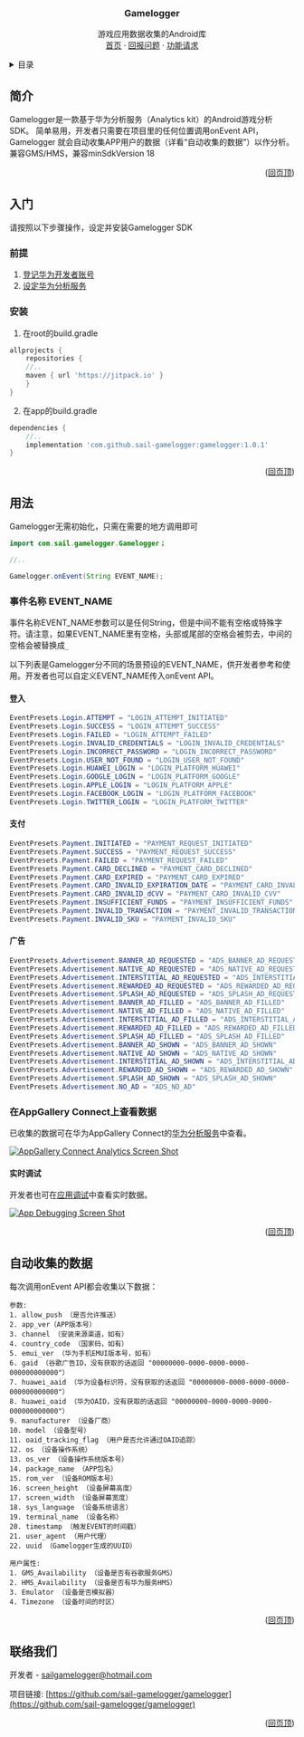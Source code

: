 <div id="top"></div>
<!-- PROJECT LOGO -->
<br />
<div align="center">
<h3 align="center">Gamelogger</h3>

<!--[English](https://github.com/HMS-Core/hms-ml-demo/blob/master/README_public.md) | 中文-->

  <p align="center">
    游戏应用数据收集的Android库
    <br />
    <a href="https://github.com/sail-gamelogger/gamelogger">首页</a>
    ·
    <a href="https://github.com/sail-gamelogger/gamelogger/issues">回报问题</a>
    ·
    <a href="https://github.com/sail-gamelogger/gamelogger/issues">功能请求</a>
  </p>
</div>



<!-- TABLE OF CONTENTS -->
<details>
  <summary>目录</summary>
  <ol>
    <li>
      <a href="#简介">简介</a>
    </li>
    <li>
      <a href="#入门">入门</a>
      <ul>
        <li><a href="#前提">前提</a></li>
        <li><a href="#安装">安装</a></li>
      </ul>
    </li>
    <li><a href="#用法">用法</a></li>
    <li><a href="#数据列表">数据列表</a></li>
    <li><a href="#牌照">牌照</a></li>
    <li><a href="#联络我们">联络我们</a></li>
  </ol>
</details>



<!-- ABOUT THE PROJECT -->
## 简介

Gamelogger是一款基于华为分析服务（Analytics kit）的Android游戏分析SDK。
简单易用，开发者只需要在项目里的任何位置调用onEvent API，Gamelogger 就会自动收集APP用户的数据（详看“自动收集的数据”）以作分析。
兼容GMS/HMS，兼容minSdkVersion 18


<p align="right">(<a href="#top">回页顶</a>)</p>


<!-- GETTING STARTED -->
## 入门

请按照以下步骤操作，设定并安装Gamelogger SDK

### 前提

1. [登记华为开发者账号](https://id1.cloud.huawei.com/CAS/portal/userRegister/regbyemail.html?reqClientType=89&loginChannel=89000003&lang=zh-cn&service=https%3A%2F%2Foauth-login.cloud.huawei.com%2Foauth2%2Fv2%2Fauthorize%3Faccess_type%3Doffline%26response_type%3Dcode%26client_id%3D6099200%26login_channel%3D89000003%26req_client_type%3D89%26lang%3Dzh-cn%26redirect_uri%3Dhttps%253A%252F%252Fdeveloper.huawei.com%252Fconsumer%252Fcn%252Fdoc%252F%26state%3D4967936%26scope%3Dhttps%253A%252F%252Fwww.huawei.com%252Fauth%252Faccount%252Fcountry%2Bhttps%253A%252F%252Fwww.huawei.com%252Fauth%252Faccount%252Fbase.profile%2Bhttps%253A%252F%252Fwww.huawei.com%252Fauth%252Faccount%252Floginid%2Bhttps%253A%252F%252Fwww.huawei.com%252Fauth%252Faccount%252Faccount.flags%2Bhttps%253A%252F%252Fwww.huawei.com%252Fauth%252Faccount%252Fstate.register%2Bhttps%253A%252F%252Fwww.huawei.com%252Fauth%252Faccount%252Frealname%252Fstate%2Bhttps%253A%252F%252Fwww.huawei.com%252Fauth%252Faccount%252Frealname%252Fidentity%2Bhttps%253A%252F%252Fwww.huawei.com%252Fauth%252Faccount%252Frealname%252Fctf.type)
2. [设定华为分析服务](https://developer.huawei.com/consumer/cn/hms/huawei-analyticskit/)

### 安装

1. 在root的build.gradle
```gradle
allprojects {
    repositories {
	//..
	maven { url 'https://jitpack.io' }
    }
}
```
2. 在app的build.gradle
```gradle
dependencies {
    //..
    implementation 'com.github.sail-gamelogger:gamelogger:1.0.1'
}
```

<p align="right">(<a href="#top">回页顶</a>)</p>


<!-- USAGE EXAMPLES -->
## 用法

Gamelogger无需初始化，只需在需要的地方调用即可

```java
import com.sail.gamelogger.Gamelogger；

//..

Gamelogger.onEvent(String EVENT_NAME);
```

### 事件名称 EVENT_NAME

事件名称EVENT_NAME参数可以是任何String，但是中间不能有空格或特殊字符。请注意，如果EVENT_NAME里有空格，头部或尾部的空格会被剪去，中间的空格会被替换成```_```

以下列表是Gamelogger分不同的场景预设的EVENT_NAME，供开发者参考和使用。开发者也可以自定义EVENT_NAME传入onEvent API。

#### 登入
```java
EventPresets.Login.ATTEMPT = "LOGIN_ATTEMPT_INITIATED"
EventPresets.Login.SUCCESS = "LOGIN_ATTEMPT_SUCCESS"
EventPresets.Login.FAILED = "LOGIN_ATTEMPT_FAILED"
EventPresets.Login.INVALID_CREDENTIALS = "LOGIN_INVALID_CREDENTIALS"
EventPresets.Login.INCORRECT_PASSWORD = "LOGIN_INCORRECT_PASSWORD"
EventPresets.Login.USER_NOT_FOUND = "LOGIN_USER_NOT_FOUND"
EventPresets.Login.HUAWEI_LOGIN = "LOGIN_PLATFORM_HUAWEI"
EventPresets.Login.GOOGLE_LOGIN = "LOGIN_PLATFORM_GOOGLE"
EventPresets.Login.APPLE_LOGIN = "LOGIN_PLATFORM_APPLE"
EventPresets.Login.FACEBOOK_LOGIN = "LOGIN_PLATFORM_FACEBOOK"
EventPresets.Login.TWITTER_LOGIN = "LOGIN_PLATFORM_TWITTER"
```

#### 支付
```java
EventPresets.Payment.INITIATED = "PAYMENT_REQUEST_INITIATED"
EventPresets.Payment.SUCCESS = "PAYMENT_REQUEST_SUCCESS"
EventPresets.Payment.FAILED = "PAYMENT_REQUEST_FAILED"
EventPresets.Payment.CARD_DECLINED = "PAYMENT_CARD_DECLINED"
EventPresets.Payment.CARD_EXPIRED = "PAYMENT_CARD_EXPIRED"
EventPresets.Payment.CARD_INVALID_EXPIRATION_DATE = "PAYMENT_CARD_INVALID_EXPIRATION_DATE"
EventPresets.Payment.CARD_INVALID_dCVV = "PAYMENT_CARD_INVALID_CVV"
EventPresets.Payment.INSUFFICIENT_FUNDS = "PAYMENT_INSUFFICIENT_FUNDS"
EventPresets.Payment.INVALID_TRANSACTION = "PAYMENT_INVALID_TRANSACTION"
EventPresets.Payment.INVALID_SKU = "PAYMENT_INVALID_SKU"
```

#### 广告
```java
EventPresets.Advertisement.BANNER_AD_REQUESTED = "ADS_BANNER_AD_REQUESTED"
EventPresets.Advertisement.NATIVE_AD_REQUESTED = "ADS_NATIVE_AD_REQUESTED"
EventPresets.Advertisement.INTERSTITIAL_AD_REQUESTED = "ADS_INTERSTITIAL_AD_REQUESTED"
EventPresets.Advertisement.REWARDED_AD_REQUESTED = "ADS_REWARDED_AD_REQUESTED"
EventPresets.Advertisement.SPLASH_AD_REQUESTED = "ADS_SPLASH_AD_REQUESTED"
EventPresets.Advertisement.BANNER_AD_FILLED = "ADS_BANNER_AD_FILLED"
EventPresets.Advertisement.NATIVE_AD_FILLED = "ADS_NATIVE_AD_FILLED"
EventPresets.Advertisement.INTERSTITIAL_AD_FILLED = "ADS_INTERSTITIAL_AD_FILLED"
EventPresets.Advertisement.REWARDED_AD_FILLED = "ADS_REWARDED_AD_FILLED"
EventPresets.Advertisement.SPLASH_AD_FILLED = "ADS_SPLASH_AD_FILLED"
EventPresets.Advertisement.BANNER_AD_SHOWN = "ADS_BANNER_AD_SHOWN"
EventPresets.Advertisement.NATIVE_AD_SHOWN = "ADS_NATIVE_AD_SHOWN"
EventPresets.Advertisement.INTERSTITIAL_AD_SHOWN = "ADS_INTERSTITIAL_AD_SHOWN"
EventPresets.Advertisement.REWARDED_AD_SHOWN = "ADS_REWARDED_AD_SHOWN"
EventPresets.Advertisement.SPLASH_AD_SHOWN = "ADS_SPLASH_AD_SHOWN"
EventPresets.Advertisement.NO_AD = "ADS_NO_AD"
```

### 在AppGallery Connect上查看数据

已收集的数据可在华为AppGallery Connect的[华为分析服务](https://developer.huawei.com/consumer/cn/doc/development/HMSCore-Guides/dashboard-0000001050985173)中查看。

[![AppGallery Connect Analytics Screen Shot][agc-screenshot]](https://developer.huawei.com/consumer/cn/doc/development/HMSCore-Guides/dashboard-0000001050985173)

#### 实时调试

开发者也可在[应用调试](https://developer.huawei.com/consumer/cn/doc/development/HMSCore-Guides/app-debugging-0000001051799712)中查看实时数据。

[![App Debugging Screen Shot][app_debugging-screenshot]](https://developer.huawei.com/consumer/cn/doc/development/HMSCore-Guides/app-debugging-0000001051799712)


<p align="right">(<a href="#top">回页顶</a>)</p>

<!-- List of Data Per Event -->
## 自动收集的数据
每次调用onEvent API都会收集以下数据：

```
参数:
1. allow_push （是否允许推送）	
2. app_ver（APP版本号）
3. channel （安装来源渠道，如有）
4. country_code （国家码，如有）
5. emui_ver （华为手机EMUI版本号，如有）
6. gaid （谷歌广告ID，没有获取的话返回 "00000000-0000-0000-0000-000000000000"）
7. huawei_aaid （华为设备标识符，没有获取的话返回 "00000000-0000-0000-0000-000000000000"）
8. huawei_oaid （华为OAID，没有获取的话返回 "00000000-0000-0000-0000-000000000000"）
9. manufacturer （设备厂商）
10. model （设备型号）
11. oaid_tracking_flag （用户是否允许通过OAID追踪）
12. os （设备操作系统）
13. os_ver （设备操作系统版本号）
14. package_name （APP包名）
15. rom_ver （设备ROM版本号）
16. screen_height （设备屏幕高度）
17. screen_width （设备屏幕宽度）
18. sys_language （设备系统语言）
19. terminal_name （设备名称）
20. timestamp （触发EVENT的时间戳）
21. user_agent （用户代理）
22. uuid （Gamelogger生成的UUID）
```

```
用户属性:
1. GMS_Availability （设备是否有谷歌服务GMS）
2. HMS_Availability （设备是否有华为服务HMS）
3. Emulator （设备是否模拟器）
4. Timezone （设备时间的时区）
````

<p align="right">(<a href="#top">回页顶</a>)</p>



<!-- CONTACT -->
## 联络我们

开发者 - sailgamelogger@hotmail.com

项目链接: [https://github.com/sail-gamelogger/gamelogger](https://github.com/sail-gamelogger/gamelogger)

<p align="right">(<a href="#top">回页顶</a>)</p>



<!-- MARKDOWN LINKS & IMAGES -->
<!-- https://www.markdownguide.org/basic-syntax/#reference-style-links -->
[contributors-shield]: https://img.shields.io/github/contributors/sail-gamelogger/Gamelogger.svg?style=for-the-badge
[contributors-url]: https://github.com/sail-gamelogger/Gamelogger/graphs/contributors
[forks-shield]: https://img.shields.io/github/forks/sail-gamelogger/Gamelogger.svg?style=for-the-badge
[forks-url]: https://github.com/sail-gamelogger/Gamelogger/network/members
[stars-shield]: https://img.shields.io/github/stars/sail-gamelogger/Gamelogger.svg?style=for-the-badge
[stars-url]: https://github.com/sail-gamelogger/Gamelogger/stargazers
[issues-shield]: https://img.shields.io/github/issues/sail-gamelogger/Gamelogger.svg?style=for-the-badge
[issues-url]: https://github.com/sail-gamelogger/Gamelogger/issues
[license-shield]: https://img.shields.io/github/license/sail-gamelogger/Gamelogger.svg?style=for-the-badge
[license-url]: https://github.com/sail-gamelogger/Gamelogger/blob/master/LICENSE.txt
[linkedin-shield]: https://img.shields.io/badge/-LinkedIn-black.svg?style=for-the-badge&logo=linkedin&colorB=555
[product-screenshot]: images/screenshot.png
[agc-screenshot]: images/readme_agc_screenshot.png
[app_debugging-screenshot]: images/readme_app_debugging_screenshot.png
